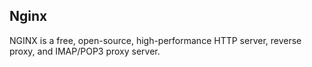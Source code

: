 ## Nginx

NGINX is a free, open-source, high-performance HTTP server, reverse proxy, and
IMAP/POP3 proxy server.